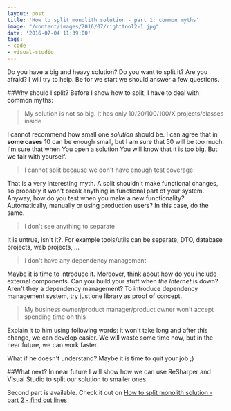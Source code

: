```yaml
---
layout: post
title: 'How to split monolith solution - part 1: common myths'
image: "/content/images/2016/07/righttool2-1.jpg"
date: '2016-07-04 11:39:00'
tags:
- code
- visual-studio
---
```


Do you have a big and heavy solution? Do you want to split it? Are you afraid? 
I will try to help. Be for we start we should answer a few questions.

##Why should I split?
Before I show how to split, I have to deal with common myths:

>My solution is not so big. It has only 10/20/100/100/X projects/classes inside

I cannot recommend how small one _solution_ should be. I can agree that in **some cases** 10 can be enough small, but I am sure that 50 will be too much. I'm sure that when You open a solution You will know that it is too big. But we fair with yourself. 

>I cannot split because we don't have enough test coverage

That is a very interesting myth. A split shouldn't make functional changes, so probably it won't break anything in functional part of your system. Anyway, how do you test when you make a new functionality? Automatically, manually or using production users? In this case, do the same.

>I don't see anything to separate

It is untrue, isn't it?. For example tools/utils can be separate, DTO, database projects, web projects, ...

>I don't have any dependency management

Maybe it is time to introduce it. Moreover, think about how do you include external components. Can you build your stuff when _the Internet_ is down? Aren't they a dependency management?
To introduce dependency management system, try just one library as proof of concept. 

>My business owner/product manager/product owner won't accept spending time on this

Explain it to him using following words: it won't take long and after this change, we can develop easier. We will waste some time now, but in the near future, we can work faster.

What if he doesn't understand? Maybe it is time to quit your job ;)

##What next?
In near future I will show how we can use ReSharper and Visual Studio to split our solution to smaller ones. 

Second part is available. Check it out on [How to split monolith solution - part 2 - find cut lines](https://stapp.space/how-to-split-monolith-solution-part-2/)
